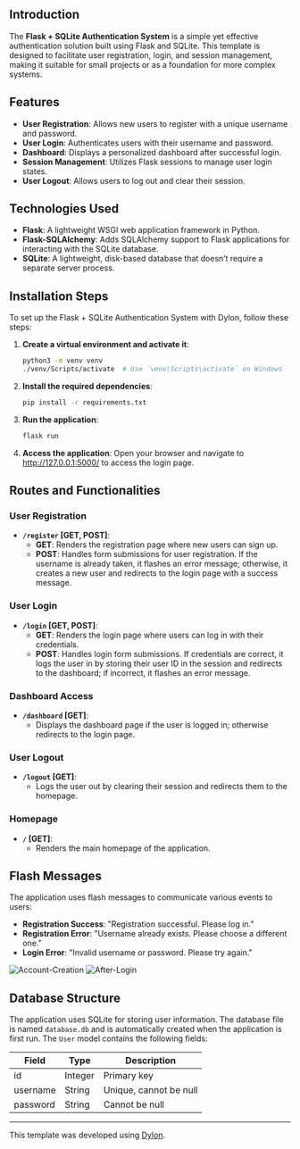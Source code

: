 ## Introduction
The **Flask + SQLite Authentication System** is a simple yet effective authentication solution built using Flask and SQLite. This template is designed to facilitate user registration, login, and session management, making it suitable for small projects or as a foundation for more complex systems.

## Features
- **User Registration**: Allows new users to register with a unique username and password.
- **User Login**: Authenticates users with their username and password.
- **Dashboard**: Displays a personalized dashboard after successful login.
- **Session Management**: Utilizes Flask sessions to manage user login states.
- **User Logout**: Allows users to log out and clear their session.

## Technologies Used
- **Flask**: A lightweight WSGI web application framework in Python.
- **Flask-SQLAlchemy**: Adds SQLAlchemy support to Flask applications for interacting with the SQLite database.
- **SQLite**: A lightweight, disk-based database that doesn’t require a separate server process.

## Installation Steps
To set up the Flask + SQLite Authentication System with Dylon, follow these steps:

1. **Create a virtual environment and activate it**:
   ```bash
   python3 -m venv venv
   ./venv/Scripts/activate  # Use `venv\Scripts\activate` on Windows
   ```
2. **Install the required dependencies**:
   ```bash
   pip install -r requirements.txt
   ```
3. **Run the application**:
   ```bash
   flask run
   ```
4. **Access the application**:
   Open your browser and navigate to http://127.0.0.1:5000/ to access the login page.

## Routes and Functionalities

### User Registration
- **`/register` [GET, POST]**:
  - **GET**: Renders the registration page where new users can sign up.
  - **POST**: Handles form submissions for user registration. If the username is already taken, it flashes an error message; otherwise, it creates a new user and redirects to the login page with a success message.

### User Login
- **`/login` [GET, POST]**:
  - **GET**: Renders the login page where users can log in with their credentials.
  - **POST**: Handles login form submissions. If credentials are correct, it logs the user in by storing their user ID in the session and redirects to the dashboard; if incorrect, it flashes an error message.

### Dashboard Access
- **`/dashboard` [GET]**:
  - Displays the dashboard page if the user is logged in; otherwise redirects to the login page.

### User Logout
- **`/logout` [GET]**:
  - Logs the user out by clearing their session and redirects them to the homepage.

### Homepage
- **`/` [GET]**:
  - Renders the main homepage of the application.

## Flash Messages
The application uses flash messages to communicate various events to users:

- **Registration Success**: "Registration successful. Please log in."
- **Registration Error**: "Username already exists. Please choose a different one."
- **Login Error**: "Invalid username or password. Please try again."

![Account-Creation](https://github.com/user-attachments/assets/845c4c90-26c3-446f-9644-7e8001c52864)
![After-Login](https://github.com/user-attachments/assets/9b0e46b2-8938-477b-8520-03ef015afbd7)

## Database Structure
The application uses SQLite for storing user information. The database file is named `database.db` and is automatically created when the application is first run. The `User` model contains the following fields:

| Field       | Type      | Description                          |
|-------------|-----------|--------------------------------------|
| id          | Integer   | Primary key                          |
| username    | String    | Unique, cannot be null               |
| password    | String    | Cannot be null                       |

---

This template was developed using [Dylon](https://github.com/Abhishek-Mallick/Dylon).
